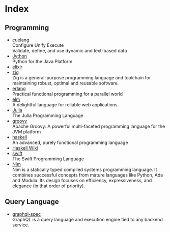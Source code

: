 # Index

## Programming

- [cuelang](https://cuelang.org/)
  <br/>Configure Unify Execute
  <br/>Validate, define, and use dynamic and text-based data
- [Jython](https://www.jython.org/)
  <br/>Python for the Java Platform
- [elixir](https://elixir-lang.org/)
- [zig](https://ziglang.org/)
  <br/>Zig is a general-purpose programming language and toolchain for maintaining robust, optimal and reusable
  software.
- [erlang](https://www.erlang.org/)
  <br/>Practical functional programming
  for a parallel world
- [elm](https://elm-lang.org/)
  <br/>A delightful language for reliable web applications.
- [Julia](https://julialang.org/)
  <br/>The Julia Programming Language
- [groovy](https://groovy-lang.org/)
  <br/>Apache Groovy: A powerful multi-faceted programming language for the JVM platform
- [haskell](https://www.haskell.org/)
  <br/>An advanced, purely functional programming language
- [Haskell Wiki](wiki.haskell.org)
- [swift](https://github.com/apple/swift)
  <br/>The Swift Programming Language
- [Nim](https://github.com/nim-lang/Nim)
  <br/>Nim is a statically typed compiled systems programming language. It combines successful concepts from mature
  languages like Python, Ada and Modula. Its design focuses on efficiency, expressiveness, and elegance (in that order
  of priority).

## Query Language

- [graphql-spec](https://github.com/graphql/graphql-spec)
  <br/>GraphQL is a query language and execution engine tied to any backend service.